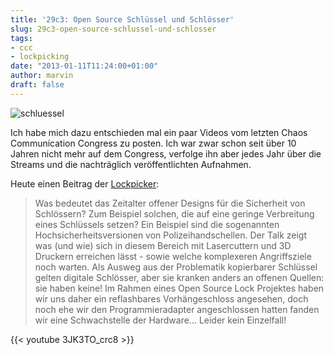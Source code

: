 ```yaml
---
title: '29c3: Open Source Schlüssel und Schlösser'
slug: 29c3-open-source-schlussel-und-schlosser
tags:
- ccc
- lockpicking
date: "2013-01-11T11:24:00+01:00"
author: marvin
draft: false
---
```

![schluessel](/images/schluessel.jpg)

Ich habe mich dazu entschieden mal ein paar Videos vom letzten Chaos
Communication Congress zu posten. Ich war zwar schon seit über 10 Jahren
nicht mehr auf dem Congress, verfolge ihn aber jedes Jahr über die
Streams und die nachträglich veröffentlichten Aufnahmen.

Heute einen Beitrag der
[Lockpicker](http://events.ccc.de/congress/2012/Fahrplan/events/5308.de.html):

> Was bedeutet das Zeitalter offener Designs für die Sicherheit von
> Schlössern? Zum Beispiel solchen, die auf eine geringe Verbreitung
> eines Schlüssels setzen? Ein Beispiel sind die sogenannten
> Hochsicherheitsversionen von Polizeihandschellen. Der Talk zeigt was
> (und wie) sich in diesem Bereich mit Lasercuttern und 3D Druckern
> erreichen lässt - sowie welche komplexeren Angriffsziele noch warten.
> Als Ausweg aus der Problematik kopierbarer Schlüssel gelten digitale
> Schlösser, aber sie kranken anders an offenen Quellen: sie haben
> keine! Im Rahmen eines Open Source Lock Projektes haben wir uns daher
> ein reflashbares Vorhängeschloss angesehen, doch noch ehe wir den
> Programmieradapter angeschlossen hatten fanden wir eine Schwachstelle
> der Hardware... Leider kein Einzelfall!

{{< youtube 3JK3TO_crc8 >}}